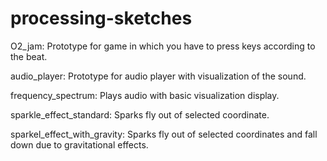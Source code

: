 # processing-sketches

O2_jam: Prototype for game in which you have to press keys according to the beat.

audio_player: Prototype for audio player with visualization of the sound.

frequency_spectrum: Plays audio with basic visualization display.

sparkle_effect_standard: Sparks fly out of selected coordinate.

sparkel_effect_with_gravity: Sparks fly out of selected coordinates and fall down due to gravitational effects.
